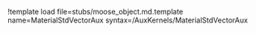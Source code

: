 !template load file=stubs/moose_object.md.template name=MaterialStdVectorAux syntax=/AuxKernels/MaterialStdVectorAux